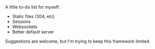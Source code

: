 A little to-do list for myself:

- Static files (304, etc)
- Sessions
- Websockets
- Better default server

Suggestions are welcome, but I'm trying to keep this framework limited.